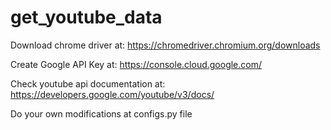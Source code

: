 # get_youtube_data
Download chrome driver at: https://chromedriver.chromium.org/downloads

Create Google API Key at: https://console.cloud.google.com/

Check youtube api documentation at: https://developers.google.com/youtube/v3/docs/

Do your own modifications at configs.py file
